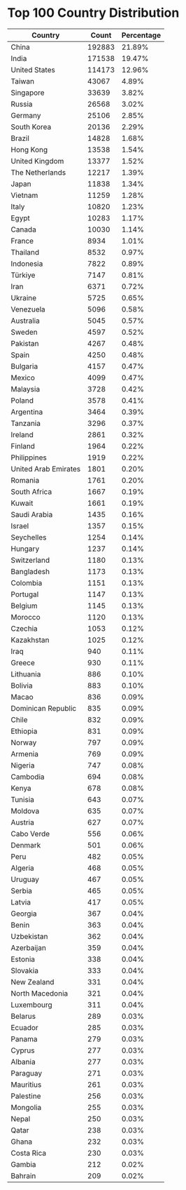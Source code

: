 # Top 100 Country Distribution
| Country | Count | Percentage |
|----|----|----|
| China | 192883 | 21.89% |
| India | 171538 | 19.47% |
| United States | 114173 | 12.96% |
| Taiwan | 43067 | 4.89% |
| Singapore | 33639 | 3.82% |
| Russia | 26568 | 3.02% |
| Germany | 25106 | 2.85% |
| South Korea | 20136 | 2.29% |
| Brazil | 14828 | 1.68% |
| Hong Kong | 13538 | 1.54% |
| United Kingdom | 13377 | 1.52% |
| The Netherlands | 12217 | 1.39% |
| Japan | 11838 | 1.34% |
| Vietnam | 11259 | 1.28% |
| Italy | 10820 | 1.23% |
| Egypt | 10283 | 1.17% |
| Canada | 10030 | 1.14% |
| France | 8934 | 1.01% |
| Thailand | 8532 | 0.97% |
| Indonesia | 7822 | 0.89% |
| Türkiye | 7147 | 0.81% |
| Iran | 6371 | 0.72% |
| Ukraine | 5725 | 0.65% |
| Venezuela | 5096 | 0.58% |
| Australia | 5045 | 0.57% |
| Sweden | 4597 | 0.52% |
| Pakistan | 4267 | 0.48% |
| Spain | 4250 | 0.48% |
| Bulgaria | 4157 | 0.47% |
| Mexico | 4099 | 0.47% |
| Malaysia | 3728 | 0.42% |
| Poland | 3578 | 0.41% |
| Argentina | 3464 | 0.39% |
| Tanzania | 3296 | 0.37% |
| Ireland | 2861 | 0.32% |
| Finland | 1964 | 0.22% |
| Philippines | 1919 | 0.22% |
| United Arab Emirates | 1801 | 0.20% |
| Romania | 1761 | 0.20% |
| South Africa | 1667 | 0.19% |
| Kuwait | 1661 | 0.19% |
| Saudi Arabia | 1435 | 0.16% |
| Israel | 1357 | 0.15% |
| Seychelles | 1254 | 0.14% |
| Hungary | 1237 | 0.14% |
| Switzerland | 1180 | 0.13% |
| Bangladesh | 1173 | 0.13% |
| Colombia | 1151 | 0.13% |
| Portugal | 1147 | 0.13% |
| Belgium | 1145 | 0.13% |
| Morocco | 1120 | 0.13% |
| Czechia | 1053 | 0.12% |
| Kazakhstan | 1025 | 0.12% |
| Iraq | 940 | 0.11% |
| Greece | 930 | 0.11% |
| Lithuania | 886 | 0.10% |
| Bolivia | 883 | 0.10% |
| Macao | 836 | 0.09% |
| Dominican Republic | 835 | 0.09% |
| Chile | 832 | 0.09% |
| Ethiopia | 831 | 0.09% |
| Norway | 797 | 0.09% |
| Armenia | 769 | 0.09% |
| Nigeria | 747 | 0.08% |
| Cambodia | 694 | 0.08% |
| Kenya | 678 | 0.08% |
| Tunisia | 643 | 0.07% |
| Moldova | 635 | 0.07% |
| Austria | 627 | 0.07% |
| Cabo Verde | 556 | 0.06% |
| Denmark | 501 | 0.06% |
| Peru | 482 | 0.05% |
| Algeria | 468 | 0.05% |
| Uruguay | 467 | 0.05% |
| Serbia | 465 | 0.05% |
| Latvia | 417 | 0.05% |
| Georgia | 367 | 0.04% |
| Benin | 363 | 0.04% |
| Uzbekistan | 362 | 0.04% |
| Azerbaijan | 359 | 0.04% |
| Estonia | 338 | 0.04% |
| Slovakia | 333 | 0.04% |
| New Zealand | 331 | 0.04% |
| North Macedonia | 321 | 0.04% |
| Luxembourg | 311 | 0.04% |
| Belarus | 289 | 0.03% |
| Ecuador | 285 | 0.03% |
| Panama | 279 | 0.03% |
| Cyprus | 277 | 0.03% |
| Albania | 277 | 0.03% |
| Paraguay | 271 | 0.03% |
| Mauritius | 261 | 0.03% |
| Palestine | 256 | 0.03% |
| Mongolia | 255 | 0.03% |
| Nepal | 250 | 0.03% |
| Qatar | 238 | 0.03% |
| Ghana | 232 | 0.03% |
| Costa Rica | 230 | 0.03% |
| Gambia | 212 | 0.02% |
| Bahrain | 209 | 0.02% |
